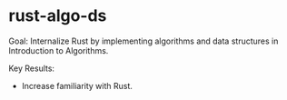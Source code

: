 # rust-algo-ds

Goal: Internalize Rust by implementing algorithms and data structures in Introduction to Algorithms. 
 
Key Results: 
* Increase familiarity with Rust. 

